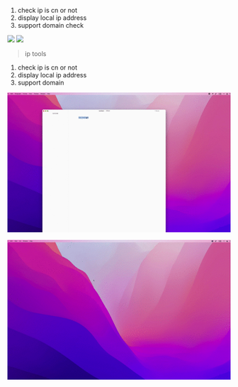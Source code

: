 1. check ip is cn or not
2. display local ip address
3. support domain check



[![](https://img.shields.io/badge/version-v0.1-green?style=for-the-badge)]()
[![](https://img.shields.io/badge/download-click-blue?style=for-the-badge)](https://github.com/alanhe421/alfred-workflows/raw/master/ip-tools/IP%20Tools.alfredworkflow)




<!-- more -->
> ip tools

1. check ip is cn or not
2. display local ip address
3. support domain

![](screenshots/screenshot.gif)

![](screenshots/screenshot2.gif)
